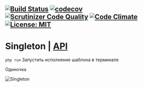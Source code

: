 [![Build Status](https://travis-ci.org/Jagepard/PhpDesignPatterns-Singleton.svg?branch=master)](https://travis-ci.org/Jagepard/PhpDesignPatterns-Singleton)
[![codecov](https://codecov.io/gh/Jagepard/PhpDesignPatterns-Singleton/branch/master/graph/badge.svg)](https://codecov.io/gh/Jagepard/PhpDesignPatterns-Singleton)
[![Scrutinizer Code Quality](https://scrutinizer-ci.com/g/Jagepard/PhpDesignPatterns-Singleton/badges/quality-score.png?b=master)](https://scrutinizer-ci.com/g/Jagepard/PhpDesignPatterns-Singleton/?branch=master)
[![Code Climate](https://codeclimate.com/github/Jagepard/PhpDesignPatterns-Singleton/badges/gpa.svg)](https://codeclimate.com/github/Jagepard/PhpDesignPatterns-Singleton)
[![License: MIT](https://img.shields.io/badge/license-MIT-498e7f.svg)](https://mit-license.org/)
-----

# Singleton | [API](https://github.com/Jagepard/PhpDesignPatterns-Singleton/blob/master/docs.md "Documentation API")
```php run``` Запустить исполнение шаблона в терминале

Одиночка

![Singleton](https://github.com/Jagepard/PhpDesignPatterns-Singleton/blob/master/UML.png)

